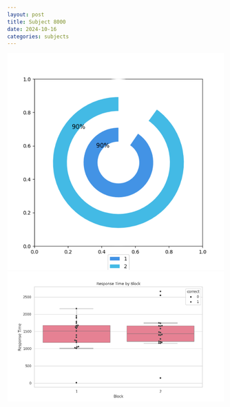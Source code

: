 ```yaml
---
layout: post
title: Subject 8000
date: 2024-10-16
categories: subjects
---
```


![](data/8000/run-15/8000__acc_test.png)
![](data/8000/run-15/8000_rt.png)
